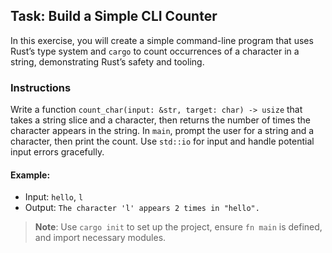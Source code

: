 ## Task: Build a Simple CLI Counter

In this exercise, you will create a simple command-line program that uses Rust’s type system and `cargo` to count occurrences of a character in a string, demonstrating Rust’s safety and tooling.

### Instructions

Write a function `count_char(input: &str, target: char) -> usize` that takes a string slice and a character, then returns the number of times the character appears in the string. In `main`, prompt the user for a string and a character, then print the count. Use `std::io` for input and handle potential input errors gracefully.

#### Example:
- Input: `hello`, `l`
- Output: `The character 'l' appears 2 times in "hello".`

> **Note**: Use `cargo init` to set up the project, ensure `fn main` is defined, and import necessary modules.

